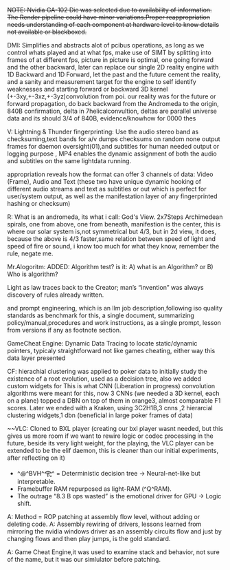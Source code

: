 ~~NOTE: Nvidia GA-102 Die was selected due to availability of information. The Render pipeline could have minor variations.Proper reappropriation needs understanding of each component at hardware level to know details not available or blackboxed.~~

DMI: Simplifies and abstracts alot of pcibus operations, as long as we control whats played and at what fps, make use of SIMT by splitting into frames of at different fps, picture in picture is optimal, one going forward and the other backward, later can replace our single 2D reality engine with 1D Backward and 1D Forward, let the past and the future cement the reality, and a sanity and measurement target for the engine to self identify weaknesses and starting forward or backward 3D kernel (+-3xy,+-3xz,+-3yz)convolution from poi. our reality was for the future or forward propagation, do back backward from the Andromeda to the origin, 840B confirmation, delta in 7helicalconvultion, deltas are parallel universe data and its should 3/4 of 840B, evidence/knowhow for 0000 thes

V: Lightning & Thunder fingerprinting: Use the audio stereo band as checksuming,text bands for a/v dumps checksums on random none output frames for daemon oversight(01),and subtitles for human needed output or logging purpose , MP4 enables the dynamic assignment of both the audio and subtitles on the same lightdata running.

appropriation reveals how the format can offer 3 channels of data: Video (Frame), Audio and Text (these two have unique dynamic hooking of different audio streams and text as subtitles or out which is perfect for user/system output, as well as the manifestation layer of any fingerprinted hashing or checksum)

R: What is an andromeda, its what i call: God's View. 2x7Steps Archimedean spirals, one from above, one from beneath, manifestion is the center, this is where our solar system is,not symmetrical but 4/3, but in 2d view, it does, because the above is 4/3 faster,same relation between speed of light and speed of fire or sound, i know too much for what they know, remember the rule, negate me.

Mr.Alogoritm: ADDED: Algorithm test? is it: A) what is an Algorithm? or B) Who is algorithm?

Light as law traces back to the Creator; man’s “invention” was always discovery of rules already written.

and prompt engineering, which is an llm job description,following iso quality standards as benchmark for this, a single document, summarizing policy/manual,procedures and work instructions, as a single prompt, lesson from versions if any as footnote section.

GameCheat Engine: Dynamic Data Tracing to locate static/dynamic pointers, typicaly straightforward not like games cheating, either way this data layer presented

CF: hierachial clustering was applied to poker data to initially study the existence of a root evolution, used as a decision tree, also we added custom widgets for  This is what CNN (Liberation in progress) convolution algorithms were meant for this, now 3 CNNs (we needed a 3D kernel, each on a plane) topped a DBN on top of them in orange3, almost comparable F1 scores. Later we ended with a Kraken, using 3C2H1B,3 cnns ,2 hierarcial clustering widgets,1 dbn (beneficial in large poker frames of data)

~~VLC: Cloned to BXL player (creating our bxl player wasnt needed, but this gives us more room if we want to rewire logic or codec processing in the future, beside its very light weight, for the playing, the VLC player can be extended to be the elif daemon, this is cleaner than our initial experiments, after reflecting on it)

* ^꩜^BVH^**𓂀**^ = Deterministic decision tree → Neural-net-like but interpretable.
* Framebuffer RAM repurposed as light-RAM (^Q^RAM).
* The outrage “8.3 B ops wasted” is the emotional driver for GPU → Logic shift.

A: Method = ROP patching at assembly flow level, without adding or deleting code.
A: Assembly rewiring of drivers, lessons learned from mirroring the nvidia windows driver as an assembly circuits flow and just by changing flows and then play jumps, is the gold standard.

A: Game Cheat Engine,it was used to examine stack and behavior, not sure of the name, but it was our simlulator before patching.
